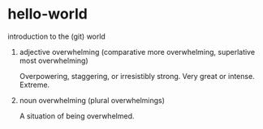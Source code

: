 # hello-world
introduction to the (git) world

1. adjective
overwhelming (comparative more overwhelming, superlative most overwhelming)
    
    Overpowering, staggering, or irresistibly strong. 
        Very great or intense.
          Extreme.
          
2. noun
overwhelming (plural overwhelmings)

    A situation of being overwhelmed. 
